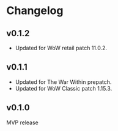 Changelog
=========

v0.1.2
------
* Updated for WoW retail patch 11.0.2.

v0.1.1
------
* Updated for The War Within prepatch.
* Updated for WoW Classic patch 1.15.3.

v0.1.0
------
MVP release

